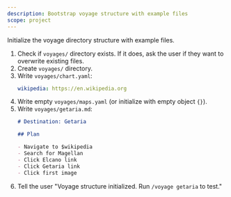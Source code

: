 ```yaml
---
description: Bootstrap voyage structure with example files
scope: project
---
```


Initialize the voyage directory structure with example files.

1. Check if `voyages/` directory exists. If it does, ask the user if they want to overwrite existing files.
2. Create `voyages/` directory.
3. Write `voyages/chart.yaml`:
   ```yaml
   wikipedia: https://en.wikipedia.org
   ```
4. Write empty `voyages/maps.yaml` (or initialize with empty object `{}`).
5. Write `voyages/getaria.md`:
   ```markdown
   # Destination: Getaria

   ## Plan

   - Navigate to $wikipedia
   - Search for Magellan
   - Click Elcano link
   - Click Getaria link
   - Click first image
   ```
6. Tell the user "Voyage structure initialized. Run `/voyage getaria` to test."
